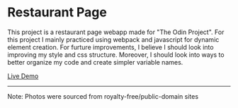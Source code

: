 # Restaurant Page

This project is a restaurant page webapp made for "The Odin Project". For this project I mainly practiced using webpack and javascript for dynamic element creation. For furture improvements, I believe I should look into improving my style and css structure. Moreover, I should look into ways to better organize my code and create simpler variable names.

[Live Demo](https://ehrelevant.github.io/restaurant-page/)

---

Note: Photos were sourced from royalty-free/public-domain sites
